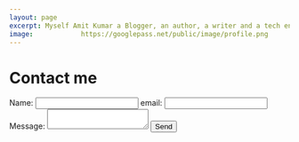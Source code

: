 ```yaml
---
layout: page
excerpt: Myself Amit Kumar a Blogger, an author, a writer and a tech engineer. My social nick name is Systronics.
image:            https://googlepass.net/public/image/profile.png
---
```


# Contact me

<form method="post" action="/jobs/contact.php">
	<label for="name">Name:</label>
	<input type="text" class="text" name="cf_name" id="name" />
	<label for="email">email:</label>
	<input type="text" class="text" name="cf_email" id="email" />
	<label for="text">Message:</label>
	<textarea class="text" name="cf_message" id="message"></textarea>
	<input type="submit" class="submit" value="Send" />
</form>
